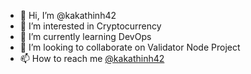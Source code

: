 - 👋 Hi, I’m @kakathinh42
- 👀 I’m interested in Cryptocurrency
- 🌱 I’m currently learning DevOps
- 💞️ I’m looking to collaborate on Validator Node Project
- 📫 How to reach me [@kakathinh42](https://t.me/kakathinh42)

<!---
kakathinh42/kakathinh42 is a ✨ special ✨ repository because its `README.md` (this file) appears on your GitHub profile.
You can click the Preview link to take a look at your changes.
--->

